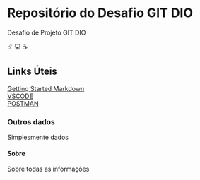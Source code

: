 # Repositório do Desafio GIT DIO
Desafio de Projeto GIT DIO

☄️
💻
☕


## Links Úteis
[Getting Started Markdown](https://www.markdownguide.org/getting-started/)
</br>
[VSCODE](https://code.visualstudio.com/)
</br>
[POSTMAN](https://www.postman.com/)

### Outros dados
Simplesmente dados

#### Sobre
Sobre todas as informações
